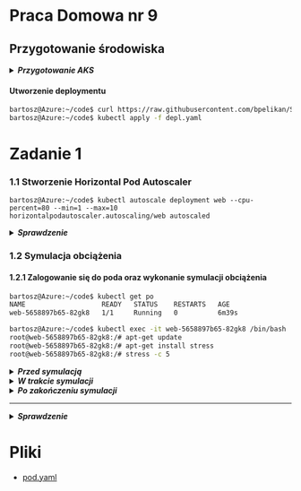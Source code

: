 # Praca Domowa nr 9

## Przygotowanie środowiska

<details>
  <summary><b><i>Przygotowanie AKS</i></b></summary>

#### Utworzenie Service Principal
```bash
bartosz@Azure:~/code$ az ad sp create-for-rbac --skip-assignment -o json > auth.json
```

#### Przypisanie zmiennych
```bash
bartosz@Azure:~/code$ location="westeurope"
bartosz@Azure:~/code$ resourceGroup="szkchm-zadanie9"
bartosz@Azure:~/code$ aksName="AKSZad9"
bartosz@Azure:~/code$ servicePrincipalClientId=$(jq -r ".appId" auth.json)
bartosz@Azure:~/code$ servicePrincipalClientSecret=$(jq -r ".password" auth.json)
```

#### Utworzenie Resource Group
```bash
bartosz@Azure:~/code$ az group create --location $location --name $resourceGroup
```

#### Utworzenie klastra
```bash
bartosz@Azure:~/code$ az aks create --generate-ssh-keys -g $resourceGroup -n $aksName --node-count 1 --location $location --service-principal $servicePrincipalClientId --client-secret $servicePrincipalClientSecret 
```

#### Pobranie credentials dla aks

```bash
bartosz@Azure:~/code$ az aks get-credentials --resource-group $resourceGroup --name $aksName
```

</details>

#### Utworzenie deploymentu
```bash
bartosz@Azure:~/code$ curl https://raw.githubusercontent.com/bpelikan/SzkolaChmury/master/Kubernetes/Zadanie9/code/depl.yaml > depl.yaml
bartosz@Azure:~/code$ kubectl apply -f depl.yaml
```

# Zadanie 1

### 1.1 Stworzenie Horizontal Pod Autoscaler
```
bartosz@Azure:~/code$ kubectl autoscale deployment web --cpu-percent=80 --min=1 --max=10
horizontalpodautoscaler.autoscaling/web autoscaled
```


<details>
  <summary><b><i>Sprawdzenie</i></b></summary>
  
```bash
bartosz@Azure:~/code$ kubectl get hpa
NAME   REFERENCE        TARGETS   MINPODS   MAXPODS   REPLICAS   AGE
web    Deployment/web   0%/80%    1         10        1          16s
```
</details>

### 1.2 Symulacja obciążenia

#### 1.2.1 Zalogowanie się do poda oraz wykonanie symulacji obciążenia

```bash
bartosz@Azure:~/code$ kubectl get po
NAME                   READY   STATUS    RESTARTS   AGE
web-5658897b65-82gk8   1/1     Running   0          6m39s
```

```bash
bartosz@Azure:~/code$ kubectl exec -it web-5658897b65-82gk8 /bin/bash
root@web-5658897b65-82gk8:/# apt-get update
root@web-5658897b65-82gk8:/# apt-get install stress
root@web-5658897b65-82gk8:/# stress -c 5
```

<details>
  <summary><b><i>Przed symulacją</i></b></summary>

```PowerShell
PS C:\WINDOWS\system32> kubectl get hpa -w
NAME   REFERENCE        TARGETS   MINPODS   MAXPODS   REPLICAS   AGE
web    Deployment/web   0%/80%    1         10        1          9m38s

PS C:\WINDOWS\system32> kubectl get pod
NAME                   READY   STATUS    RESTARTS   AGE
web-5658897b65-82gk8   1/1     Running   0          13m
```
</details>

<details>
  <summary><b><i>W trakcie symulacji</i></b></summary>

```PowerShell
PS C:\WINDOWS\system32> kubectl get hpa -w
NAME   REFERENCE        TARGETS   MINPODS   MAXPODS   REPLICAS   AGE
web    Deployment/web   0%/80%    1         10        1          11m
web    Deployment/web   236%/80%   1         10        1          11m
web    Deployment/web   236%/80%   1         10        3          12m
web    Deployment/web   150%/80%   1         10        3          12m
web    Deployment/web   150%/80%   1         10        4          13m
web    Deployment/web   74%/80%    1         10        4          13m 

PS C:\WINDOWS\system32> kubectl get pod
NAME                   READY   STATUS    RESTARTS   AGE
web-5658897b65-82gk8   1/1     Running   0          16m
web-5658897b65-d9xgj   1/1     Running   0          2m50s
web-5658897b65-fkqhw   1/1     Running   0          110s
web-5658897b65-qw7h5   1/1     Running   0          2m50s
```
</details>


<details>
  <summary><b><i>Po zakończeniu symulacji</i></b></summary>

```PowerShell
PS C:\WINDOWS\system32> kubectl get hpa -w
NAME   REFERENCE        TARGETS   MINPODS   MAXPODS   REPLICAS   AGE
web    Deployment/web   75%/80%   1         10        4          17m
web    Deployment/web   0%/80%    1         10        4          17m
web    Deployment/web   0%/80%    1         10        4          22m
web    Deployment/web   0%/80%    1         10        1          22m

PS C:\WINDOWS\system32> kubectl get pod
NAME                   READY   STATUS    RESTARTS   AGE
web-5658897b65-82gk8   1/1     Running   0          25m
```
</details>




---
<details>
  <summary><b><i>Sprawdzenie</i></b></summary>



</details>


# Pliki

* [pod.yaml](./code/pod.yaml)